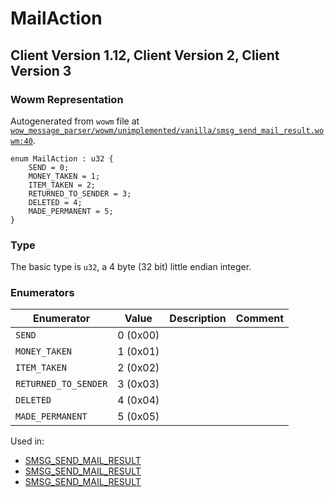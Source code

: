 # MailAction

## Client Version 1.12, Client Version 2, Client Version 3

### Wowm Representation

Autogenerated from `wowm` file at [`wow_message_parser/wowm/unimplemented/vanilla/smsg_send_mail_result.wowm:40`](https://github.com/gtker/wow_messages/tree/main/wow_message_parser/wowm/unimplemented/vanilla/smsg_send_mail_result.wowm#L40).

```rust,ignore
enum MailAction : u32 {
    SEND = 0;
    MONEY_TAKEN = 1;
    ITEM_TAKEN = 2;
    RETURNED_TO_SENDER = 3;
    DELETED = 4;
    MADE_PERMANENT = 5;
}
```
### Type
The basic type is `u32`, a 4 byte (32 bit) little endian integer.
### Enumerators
| Enumerator | Value  | Description | Comment |
| --------- | -------- | ----------- | ------- |
| `SEND` | 0 (0x00) |  |  |
| `MONEY_TAKEN` | 1 (0x01) |  |  |
| `ITEM_TAKEN` | 2 (0x02) |  |  |
| `RETURNED_TO_SENDER` | 3 (0x03) |  |  |
| `DELETED` | 4 (0x04) |  |  |
| `MADE_PERMANENT` | 5 (0x05) |  |  |

Used in:
* [SMSG_SEND_MAIL_RESULT](smsg_send_mail_result.md)
* [SMSG_SEND_MAIL_RESULT](smsg_send_mail_result.md)
* [SMSG_SEND_MAIL_RESULT](smsg_send_mail_result.md)

